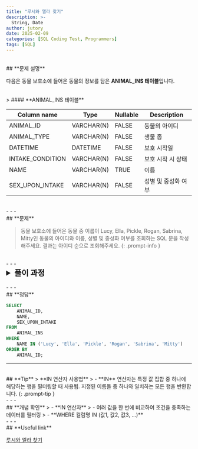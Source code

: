 ```yaml
---
title: "루시와 엘라 찾기"
description: >-
  String, Date
author: jutory
date: 2025-02-09
categories: [SQL Coding Test, Programmers]
tags: [SQL]
---
```

<br>
## **문제 설명**

다음은 동물 보호소에 들어온 동물의 정보를 담은 **ANIMAL_INS 테이블**입니다.

<br>
> #### **ANIMAL_INS 테이블**

| Column name       | Type        | Nullable | Description                |
|-------------------|-------------|----------|----------------------------|
| ANIMAL_ID         | VARCHAR(N)  | FALSE    | 동물의 아이디              |
| ANIMAL_TYPE       | VARCHAR(N)  | FALSE    | 생물 종                    |
| DATETIME          | DATETIME    | FALSE    | 보호 시작일                |
| INTAKE_CONDITION  | VARCHAR(N)  | FALSE    | 보호 시작 시 상태          |
| NAME              | VARCHAR(N)  | TRUE     | 이름                       |
| SEX_UPON_INTAKE   | VARCHAR(N)  | FALSE    | 성별 및 중성화 여부        |

<br>
- - -
<br>
## **문제**

> 동물 보호소에 들어온 동물 중 이름이 Lucy, Ella, Pickle, Rogan, Sabrina, Mitty인 동물의 아이디와 이름, 성별 및 중성화 여부를 조회하는 SQL 문을 작성해주세요. 결과는 아이디 순으로 조회해주세요.
{: .prompt-info }

<br>
- - -
<br>
<details>
  <summary style="font-size: 1.5em; font-weight: bold;">풀이 과정</summary>
<div markdown="1">

1. **조건 확인**  
   - 이름이 Lucy, Ella, Pickle, Rogan, Sabrina, Mitty인 동물을 조회하기

2. **IN 연산자 사용**  
   - 여러 개의 특정 값을 조회해야하니 는 **IN** 연산자를 사용
   - **`NAME` IN ('Lucy', 'Ella', 'Pickle', 'Rogan', 'Sabrina', 'Mitty')**로 필요한 이름들을 지정해서 찾기

3. **결과 정렬**  
   - `**ANIMAL_ID**`를 기준으로 오름차순 정렬

4. **최종 결과 출력**  
   - SELECT 절에서 `ANIMAL_ID`, `NAME`, `SEX_UPON_INTAKE` 출력

* **_교훈_**  
   - 정답은 맞았지만, UPPER 나 LOWER 처리하고 조건 찾아야 하는 것이 더 안전할 것 같다.

</div>
</details>

<br>
- - -
<br>
## **정답**

```sql
SELECT 
    ANIMAL_ID, 
    NAME, 
    SEX_UPON_INTAKE
FROM 
    ANIMAL_INS
WHERE 
    NAME IN ('Lucy', 'Ella', 'Pickle', 'Rogan', 'Sabrina', 'Mitty')
ORDER BY 
    ANIMAL_ID;
```

- - -
<br>
## **Tip**
> **IN 연산자 사용법**
>    - **IN** 연산자는 특정 값 집합 중 하나에 해당하는 행을 필터링할 때 사용됨. 지정된 이름들 중 하나와 일치하는 모든 행을 반환합니다.
{: .prompt-tip }

<br>
- - -
<br>
## **개념 확인**
> - **IN 연산자**
>    - 여러 값을 한 번에 비교하여 조건을 충족하는 데이터를 필터링
>    - **WHERE 컬럼명 IN (값1, 값2, 값3, ...)**

<br>
- - -
<br>
## **Useful link**

[루시와 엘라 찾기](https://school.programmers.co.kr/learn/courses/30/lessons/59046)